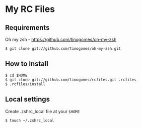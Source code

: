# My RC Files

## Requirements

Oh my zsh - https://github.com/tinogomes/oh-my-zsh

    $ git clone git://github.com/tinogomes/oh-my-zsh.git

## How to install

    $ cd $HOME
    $ git clone git://github.com/tinogomes/rcfiles.git .rcfiles
    $ .rcfiles/install

## Local settings

Create .zshrc\_local file at your ```$HOME```

    $ touch ~/.zshrc_local